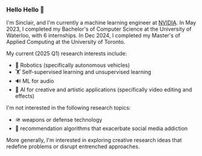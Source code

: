 ### Hello Hello 👋

I'm Sinclair, and I'm currently a machine learning engineer at [NVIDIA](https://www.nvidia.com/en-us/self-driving-cars/).
In May 2023, I completed my Bachelor's of Computer Science at the University of Waterloo, with 6 internships.
In Dec 2024, I completed my Master's of Applied Computing at the University of Toronto.

My current (2025 Q1) research interests include:
* 🚙 Robotics (specifically autonomous vehicles)
* 🏋️ Self-supervised learning and unsupervised learning
* 🔊 ML for audio
* 🎨 AI for creative and artistic applications (specifically video editing and effects)

I'm not interested in the following research topics:
* 🪖 weapons or defense technology
* 📱 recommendation algorithms that exacerbate social media addiction

More generally, I'm interested in exploring creative research ideas that redefine problems or disrupt entrenched approaches.
